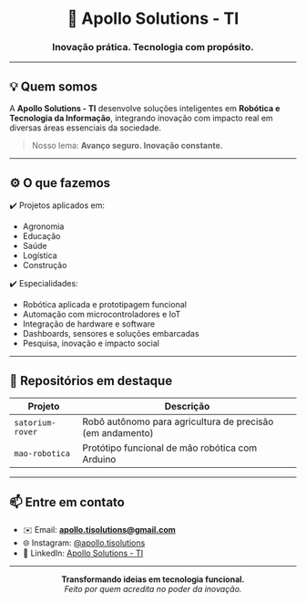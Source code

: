 <h1 align="center">
  🚀 Apollo Solutions - TI
</h1>


<h3 align="center">
  Inovação prática. Tecnologia com propósito.
</h3>

---

## 💡 Quem somos

A **Apollo Solutions - TI** desenvolve soluções inteligentes em **Robótica e Tecnologia da Informação**, integrando inovação com impacto real em diversas áreas essenciais da sociedade.

> Nosso lema: **Avanço seguro. Inovação constante.**

---

## ⚙️ O que fazemos

✔️ Projetos aplicados em:
- Agronomia  
- Educação  
- Saúde  
- Logística  
- Construção

✔️ Especialidades:
- Robótica aplicada e prototipagem funcional  
- Automação com microcontroladores e IoT  
- Integração de hardware e software  
- Dashboards, sensores e soluções embarcadas  
- Pesquisa, inovação e impacto social

---

## 📂 Repositórios em destaque

| Projeto | Descrição |
|--------|-----------|
| `satorium-rover` | Robô autônomo para agricultura de precisão (em andamento)
| `mao-robotica` | Protótipo funcional de mão robótica com Arduino |

---

## 📫 Entre em contato

- ✉️ Email: **apollo.tisolutions@gmail.com**
- 🌐 Instagram: [@apollo.tisolutions](https://instagram.com/apollo.tisolutions)
- 🔗 LinkedIn: [Apollo Solutions - TI](https://www.linkedin.com/apollo-solutions-ti)

---

<p align="center">
  <b>Transformando ideias em tecnologia funcional.</b><br/>
  <i>Feito por quem acredita no poder da inovação.</i>
</p>
